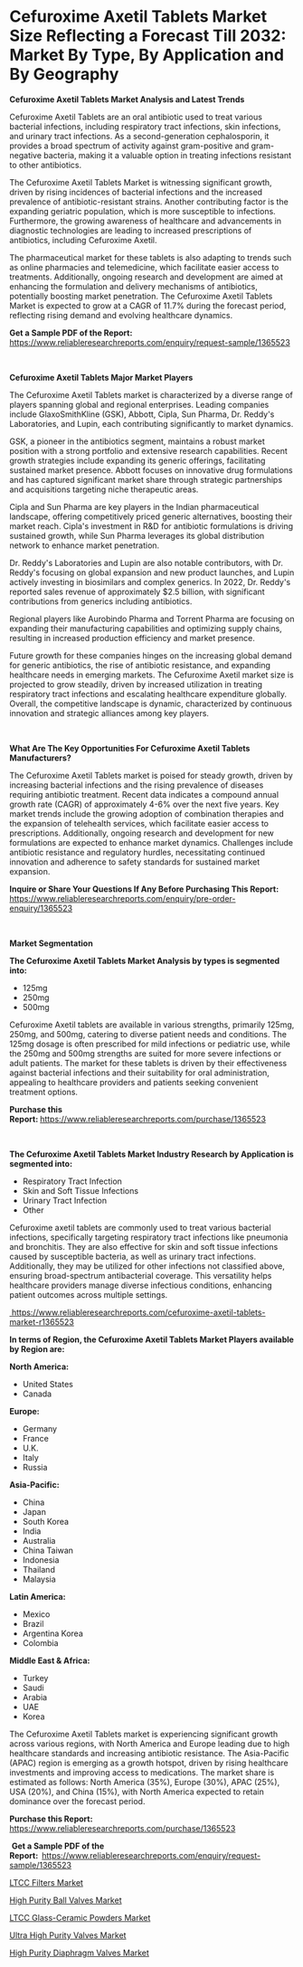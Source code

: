<p><h1>Cefuroxime Axetil Tablets Market Size Reflecting a Forecast Till 2032: Market By Type, By Application and By Geography</h1></p><p><strong>Cefuroxime Axetil Tablets Market Analysis and Latest Trends</strong></p>
<p><p>Cefuroxime Axetil Tablets are an oral antibiotic used to treat various bacterial infections, including respiratory tract infections, skin infections, and urinary tract infections. As a second-generation cephalosporin, it provides a broad spectrum of activity against gram-positive and gram-negative bacteria, making it a valuable option in treating infections resistant to other antibiotics.</p><p>The Cefuroxime Axetil Tablets Market is witnessing significant growth, driven by rising incidences of bacterial infections and the increased prevalence of antibiotic-resistant strains. Another contributing factor is the expanding geriatric population, which is more susceptible to infections. Furthermore, the growing awareness of healthcare and advancements in diagnostic technologies are leading to increased prescriptions of antibiotics, including Cefuroxime Axetil.</p><p>The pharmaceutical market for these tablets is also adapting to trends such as online pharmacies and telemedicine, which facilitate easier access to treatments. Additionally, ongoing research and development are aimed at enhancing the formulation and delivery mechanisms of antibiotics, potentially boosting market penetration. The Cefuroxime Axetil Tablets Market is expected to grow at a CAGR of 11.7% during the forecast period, reflecting rising demand and evolving healthcare dynamics.</p></p>
<p><strong>Get a Sample PDF of the Report:&nbsp;</strong> <a href="https://www.reliableresearchreports.com/enquiry/request-sample/1365523?utm_campaign=13&utm_medium=2&utm_source=Github&utm_content=ia&utm_term=22032025&utm_id=cefuroxime-axetil-tablets">https://www.reliableresearchreports.com/enquiry/request-sample/1365523</a></p>
<p>&nbsp;</p>
<p><strong>Cefuroxime Axetil Tablets Major Market Players</strong></p>
<p><p>The Cefuroxime Axetil Tablets market is characterized by a diverse range of players spanning global and regional enterprises. Leading companies include GlaxoSmithKline (GSK), Abbott, Cipla, Sun Pharma, Dr. Reddy's Laboratories, and Lupin, each contributing significantly to market dynamics.</p><p>GSK, a pioneer in the antibiotics segment, maintains a robust market position with a strong portfolio and extensive research capabilities. Recent growth strategies include expanding its generic offerings, facilitating sustained market presence. Abbott focuses on innovative drug formulations and has captured significant market share through strategic partnerships and acquisitions targeting niche therapeutic areas.</p><p>Cipla and Sun Pharma are key players in the Indian pharmaceutical landscape, offering competitively priced generic alternatives, boosting their market reach. Cipla's investment in R&D for antibiotic formulations is driving sustained growth, while Sun Pharma leverages its global distribution network to enhance market penetration.</p><p>Dr. Reddy's Laboratories and Lupin are also notable contributors, with Dr. Reddy's focusing on global expansion and new product launches, and Lupin actively investing in biosimilars and complex generics. In 2022, Dr. Reddy's reported sales revenue of approximately $2.5 billion, with significant contributions from generics including antibiotics.</p><p>Regional players like Aurobindo Pharma and Torrent Pharma are focusing on expanding their manufacturing capabilities and optimizing supply chains, resulting in increased production efficiency and market presence.</p><p>Future growth for these companies hinges on the increasing global demand for generic antibiotics, the rise of antibiotic resistance, and expanding healthcare needs in emerging markets. The Cefuroxime Axetil market size is projected to grow steadily, driven by increased utilization in treating respiratory tract infections and escalating healthcare expenditure globally. Overall, the competitive landscape is dynamic, characterized by continuous innovation and strategic alliances among key players.</p></p>
<p>&nbsp;</p>
<p><strong>What Are The Key Opportunities For Cefuroxime Axetil Tablets Manufacturers?</strong></p>
<p><p>The Cefuroxime Axetil Tablets market is poised for steady growth, driven by increasing bacterial infections and the rising prevalence of diseases requiring antibiotic treatment. Recent data indicates a compound annual growth rate (CAGR) of approximately 4-6% over the next five years. Key market trends include the growing adoption of combination therapies and the expansion of telehealth services, which facilitate easier access to prescriptions. Additionally, ongoing research and development for new formulations are expected to enhance market dynamics. Challenges include antibiotic resistance and regulatory hurdles, necessitating continued innovation and adherence to safety standards for sustained market expansion.</p></p>
<p><strong>Inquire or Share Your Questions If Any Before Purchasing This Report:</strong> <a href="https://www.reliableresearchreports.com/enquiry/pre-order-enquiry/1365523?utm_campaign=13&utm_medium=2&utm_source=Github&utm_content=ia&utm_term=22032025&utm_id=cefuroxime-axetil-tablets">https://www.reliableresearchreports.com/enquiry/pre-order-enquiry/1365523</a></p>
<p>&nbsp;</p>
<p><strong>Market Segmentation</strong></p>
<p><strong>The Cefuroxime Axetil Tablets Market Analysis by types is segmented into:</strong></p>
<p><ul><li>125mg</li><li>250mg</li><li>500mg</li></ul></p>
<p><p>Cefuroxime Axetil tablets are available in various strengths, primarily 125mg, 250mg, and 500mg, catering to diverse patient needs and conditions. The 125mg dosage is often prescribed for mild infections or pediatric use, while the 250mg and 500mg strengths are suited for more severe infections or adult patients. The market for these tablets is driven by their effectiveness against bacterial infections and their suitability for oral administration, appealing to healthcare providers and patients seeking convenient treatment options.</p></p>
<p><strong>Purchase this Report:&nbsp;</strong><a href="https://www.reliableresearchreports.com/purchase/1365523?utm_campaign=13&utm_medium=2&utm_source=Github&utm_content=ia&utm_term=22032025&utm_id=cefuroxime-axetil-tablets">https://www.reliableresearchreports.com/purchase/1365523</a></p>
<p>&nbsp;</p>
<p><strong>The Cefuroxime Axetil Tablets Market Industry Research by Application is segmented into:</strong></p>
<p><ul><li>Respiratory Tract Infection</li><li>Skin and Soft Tissue Infections</li><li>Urinary Tract Infection</li><li>Other</li></ul></p>
<p><p>Cefuroxime axetil tablets are commonly used to treat various bacterial infections, specifically targeting respiratory tract infections like pneumonia and bronchitis. They are also effective for skin and soft tissue infections caused by susceptible bacteria, as well as urinary tract infections. Additionally, they may be utilized for other infections not classified above, ensuring broad-spectrum antibacterial coverage. This versatility helps healthcare providers manage diverse infectious conditions, enhancing patient outcomes across multiple settings.</p></p>
<p><a href="https://www.reliableresearchreports.com/cefuroxime-axetil-tablets-market-r1365523?utm_campaign=13&utm_medium=2&utm_source=Github&utm_content=ia&utm_term=22032025&utm_id=cefuroxime-axetil-tablets">&nbsp;https://www.reliableresearchreports.com/cefuroxime-axetil-tablets-market-r1365523</a></p>
<p><strong>In terms of Region, the Cefuroxime Axetil Tablets Market Players available by Region are:</strong></p>
<p>
    <p> <strong> North America: </strong>
        <ul>
            <li>United States</li>
            <li>Canada</li>
        </ul>
        </p> 
    <p> <strong> Europe: </strong>
        <ul>
            <li>Germany</li>
            <li>France</li>
            <li>U.K.</li>
            <li>Italy</li>
            <li>Russia</li>
        </ul>
        </p> 
    <p> <strong> Asia-Pacific: </strong>
        <ul>
            <li>China</li>
            <li>Japan</li>
            <li>South Korea</li>
            <li>India</li>
            <li>Australia</li>
            <li>China Taiwan</li>
            <li>Indonesia</li>
            <li>Thailand</li>
            <li>Malaysia</li>
        </ul>
        </p> 
    <p> <strong> Latin America: </strong>
        <ul>
            <li>Mexico</li>
            <li>Brazil</li>
            <li>Argentina Korea</li>
            <li>Colombia</li>
        </ul>
        </p> 
    <p> <strong> Middle East & Africa: </strong>
        <ul>
            <li>Turkey</li>
            <li>Saudi</li>
            <li>Arabia</li>
            <li>UAE</li>
            <li>Korea</li>
        </ul>
    </p>
    </p>
<p><p>The Cefuroxime Axetil Tablets market is experiencing significant growth across various regions, with North America and Europe leading due to high healthcare standards and increasing antibiotic resistance. The Asia-Pacific (APAC) region is emerging as a growth hotspot, driven by rising healthcare investments and improving access to medications. The market share is estimated as follows: North America (35%), Europe (30%), APAC (25%), USA (20%), and China (15%), with North America expected to retain dominance over the forecast period.</p></p>
<p><strong>Purchase this Report: </strong><a href="https://www.reliableresearchreports.com/purchase/1365523?utm_campaign=13&utm_medium=2&utm_source=Github&utm_content=ia&utm_term=22032025&utm_id=cefuroxime-axetil-tablets">https://www.reliableresearchreports.com/purchase/1365523</a></p>
<p>&nbsp;<strong>Get a Sample PDF of the Report:&nbsp;&nbsp;</strong><a href="https://www.reliableresearchreports.com/enquiry/request-sample/1365523?utm_campaign=13&utm_medium=2&utm_source=Github&utm_content=ia&utm_term=22032025&utm_id=cefuroxime-axetil-tablets">https://www.reliableresearchreports.com/enquiry/request-sample/1365523</a></p>
<p><strong></strong></p>
<p><p><a href="https://github.com/zhininzacher/Market-Research-Report-List-1/blob/main/ltcc-filters-market.md?utm_campaign=13&utm_medium=2&utm_source=Github&utm_content=ia&utm_term=22032025&utm_id=cefuroxime-axetil-tablets">LTCC Filters Market</a></p><p><a href="https://github.com/paullsiskec4/Market-Research-Report-List-1/blob/main/high-purity-ball-valves-market.md?utm_campaign=13&utm_medium=2&utm_source=Github&utm_content=ia&utm_term=22032025&utm_id=cefuroxime-axetil-tablets">High Purity Ball Valves Market</a></p><p><a href="https://github.com/sgroitrieu7f/Market-Research-Report-List-1/blob/main/ltcc-glass-ceramic-powders-market.md?utm_campaign=13&utm_medium=2&utm_source=Github&utm_content=ia&utm_term=22032025&utm_id=cefuroxime-axetil-tablets">LTCC Glass-Ceramic Powders Market</a></p><p><a href="https://github.com/altafvaraswj/Market-Research-Report-List-1/blob/main/ultra-high-purity-valves-market.md?utm_campaign=13&utm_medium=2&utm_source=Github&utm_content=ia&utm_term=22032025&utm_id=cefuroxime-axetil-tablets">Ultra High Purity Valves Market</a></p><p><a href="https://github.com/roehrtizonov/Market-Research-Report-List-1/blob/main/high-purity-diaphragm-valves-market.md?utm_campaign=13&utm_medium=2&utm_source=Github&utm_content=ia&utm_term=22032025&utm_id=cefuroxime-axetil-tablets">High Purity Diaphragm Valves Market</a></p></p>